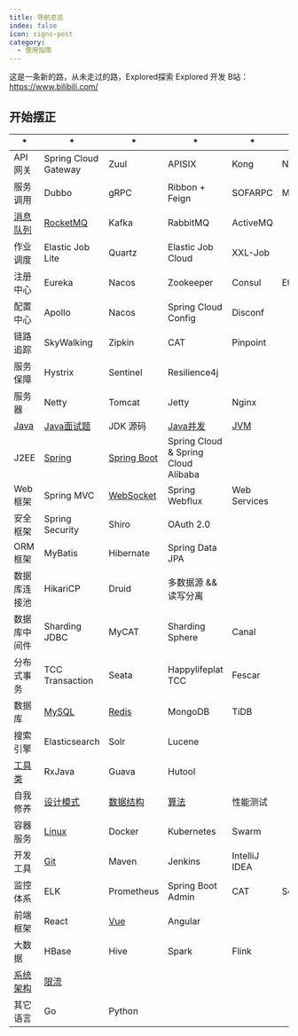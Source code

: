 ```yaml
---
title: 导航总览
index: false
icon: signs-post
category:
  - 使用指南
---
```


这是一条新的路，从未走过的路，Explored探索 Explored 开发
B站：https://www.bilibili.com/

## 开始摆正

| *                     | *                                           | *                                     | *                                   | *                            | *      | *    |
|-----------------------|---------------------------------------------|---------------------------------------|-------------------------------------|------------------------------|--------|------|
| API 网关                | Spring Cloud Gateway                        | Zuul                                  | APISIX                              | Kong                         | Nginx  | Soul |
| 服务调用                  | Dubbo                                       | gRPC                                  | Ribbon + Feign                      | SOFARPC                      | Motan  |      |
| [消息队列](/data/消息队列/)   | [RocketMQ](/data/消息队列/RocketMQ/RocketMQ.md) | Kafka                                 | RabbitMQ                            | ActiveMQ                     |        |      |
| 作业调度                  | Elastic Job Lite                            | Quartz                                | Elastic Job Cloud                   | XXL-Job                      |        |      |
| 注册中心                  | Eureka                                      | Nacos                                 | Zookeeper                           | Consul                       | Etcd   |      |
| 配置中心                  | Apollo                                      | Nacos                                 | Spring Cloud Config                 | Disconf                      |        |      |
| 链路追踪                  | SkyWalking                                  | Zipkin                                | CAT                                 | Pinpoint                     |        |      |
| 服务保障                  | Hystrix                                     | Sentinel                              | Resilience4j                        |                              |        |      |
| 服务器                   | Netty                                       | Tomcat                                | Jetty                               | Nginx                        |        |      |
| [Java](/data/Java/)   | [Java面试题](/data/Java/面试.md)                 | JDK 源码                                | [Java并发](/data/Java/Java并发.md)      | [JVM](/data/Java/JVM/1.JVM.md) |        |      |
| J2EE                  | [Spring](/data/J2EE/Spring.md)              | [Spring Boot](/data/J2EE/SpringBoot)  | Spring Cloud & Spring Cloud Alibaba |                              |        |      |
| Web 框架                | Spring MVC                                  | [WebSocket](/data/Web框架/WebSocket.md) | Spring Webflux                      | Web Services                 |        |      |
| 安全框架                  | Spring Security                             | Shiro                                 | OAuth 2.0                           |                              |        |      |
| ORM 框架                | MyBatis                                     | Hibernate                             | Spring Data JPA                     |                              |        |      |
| 数据库连接池                | HikariCP                                    | Druid                                 | 多数据源 && 读写分离                        |                              |        |      |
| 数据库中间件                | Sharding JDBC                               | MyCAT                                 | Sharding Sphere                     | Canal                        |        |      |
| 分布式事务                 | TCC Transaction                             | Seata                                 | Happylifeplat TCC                   | Fescar                       |        |      |
| 数据库                   | [MySQL](/data/数据库/Mysql基础.md)               | [Redis](/data/数据库/Redis.md)           | MongoDB                             | TiDB                         |        |      |
| 搜索引擎                  | Elasticsearch                               | Solr                                  | Lucene                              |                              |        |      |
| [工具类](/data/Java工具类/工具.md) | RxJava                                      | Guava                                 | Hutool                              |                              |        |      |
| 自我修养                  | [设计模式](/data/自我修养/设计模式.md)                  | [数据结构](/data/自我修养/数据结构.md)            | [算法](/data/自我修养/算法.md)              | 性能测试                         |        |      |
| 容器服务                  | [Linux](/data/容器服务/Linux.md)                | Docker                                | Kubernetes                          | Swarm                        |        |      |
| 开发工具                  | [Git](/data/开发工具/Git.md)                    | Maven                                 | Jenkins                             | IntelliJ IDEA                |        |      |
| 监控体系                  | ELK                                         | Prometheus                            | Spring Boot Admin                   | CAT                          | Sentry |      |
| 前端框架                  | React                                       | [Vue](/data/前端框架/Vue/Vue.md)          | Angular                             |                              |        |      |
| 大数据                   | HBase                                       | Hive                                  | Spark                               | Flink                        |        |      |
| [系统架构](/data/系统架构/)   | [限流](/data/系统架构/限流.md)                      |                                       |                                     |                              |        |      |
| 其它语言                  | Go                                          | Python                                |                                     |                              |        |      |

